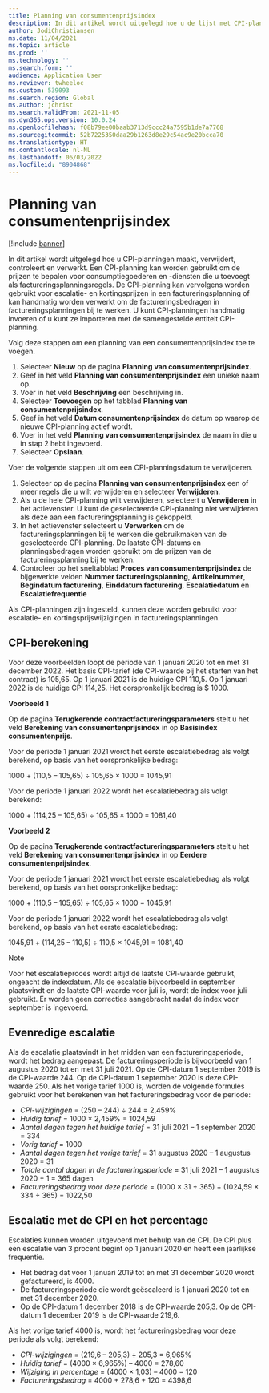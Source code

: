 ```yaml
---
title: Planning van consumentenprijsindex
description: In dit artikel wordt uitgelegd hoe u de lijst met CPI-planningen (consumentenprijsindex) maakt die u van internet haalt om de escalatiekosten in Facturering van abonnementen te bepalen.
author: JodiChristiansen
ms.date: 11/04/2021
ms.topic: article
ms.prod: ''
ms.technology: ''
ms.search.form: ''
audience: Application User
ms.reviewer: twheeloc
ms.custom: 539093
ms.search.region: Global
ms.author: jchrist
ms.search.validFrom: 2021-11-05
ms.dyn365.ops.version: 10.0.24
ms.openlocfilehash: f08b79ee00baab3713d9ccc24a7595b1de7a7768
ms.sourcegitcommit: 52b7225350daa29b1263d8e29c54ac9e20bcca70
ms.translationtype: HT
ms.contentlocale: nl-NL
ms.lasthandoff: 06/03/2022
ms.locfileid: "8904868"
---
```

# <a name="consumer-price-index-schedule"></a>Planning van consumentenprijsindex

[!include [banner](../includes/banner.md)]

In dit artikel wordt uitgelegd hoe u CPI-planningen maakt, verwijdert, controleert en verwerkt. Een CPI-planning kan worden gebruikt om de prijzen te bepalen voor consumptiegoederen en -diensten die u toevoegt als factureringsplanningsregels. De CPI-planning kan vervolgens worden gebruikt voor escalatie- en kortingsprijzen in een factureringsplanning of kan handmatig worden verwerkt om de factureringsbedragen in factureringsplanningen bij te werken. U kunt CPI-planningen handmatig invoeren of u kunt ze importeren met de samengestelde entiteit CPI-planning.

Volg deze stappen om een planning van een consumentenprijsindex toe te voegen.

1. Selecteer **Nieuw** op de pagina **Planning van consumentenprijsindex**.
2. Geef in het veld **Planning van consumentenprijsindex** een unieke naam op.
3. Voer in het veld **Beschrijving** een beschrijving in.
4. Selecteer **Toevoegen** op het tabblad **Planning van consumentenprijsindex**.
5. Geef in het veld **Datum consumentenprijsindex** de datum op waarop de nieuwe CPI-planning actief wordt.
6. Voer in het veld **Planning van consumentenprijsindex** de naam in die u in stap 2 hebt ingevoerd.
7. Selecteer **Opslaan**.

Voer de volgende stappen uit om een CPI-planningsdatum te verwijderen.

1. Selecteer op de pagina **Planning van consumentenprijsindex** een of meer regels die u wilt verwijderen en selecteer **Verwijderen**.
2. Als u de hele CPI-planning wilt verwijderen, selecteert u **Verwijderen** in het actievenster. U kunt de geselecteerde CPI-planning niet verwijderen als deze aan een factureringsplanning is gekoppeld.
3. In het actievenster selecteert u **Verwerken** om de factureringsplanningen bij te werken die gebruikmaken van de geselecteerde CPI-planning. De laatste CPI-datums en planningsbedragen worden gebruikt om de prijzen van de factureringsplanning bij te werken.
4. Controleer op het sneltabblad **Proces van consumentenprijsindex** de bijgewerkte velden **Nummer factureringsplanning**, **Artikelnummer**, **Begindatum facturering**, **Einddatum facturering**, **Escalatiedatum** en **Escalatiefrequentie**

Als CPI-planningen zijn ingesteld, kunnen deze worden gebruikt voor escalatie- en kortingsprijswijzigingen in factureringsplanningen.

## <a name="cpi-calculation"></a>CPI-berekening

Voor deze voorbeelden loopt de periode van 1 januari 2020 tot en met 31 december 2022. Het basis CPI-tarief (de CPI-waarde bij het starten van het contract) is 105,65. Op 1 januari 2021 is de huidige CPI 110,5. Op 1 januari 2022 is de huidige CPI 114,25. Het oorspronkelijk bedrag is $ 1000.

**Voorbeeld 1**

Op de pagina **Terugkerende contractfactureringsparameters** stelt u het veld **Berekening van consumentenprijsindex** in op **Basisindex consumentenprijs**.

Voor de periode 1 januari 2021 wordt het eerste escalatiebedrag als volgt berekend, op basis van het oorspronkelijke bedrag:

1000 + (110,5 – 105,65) &divide; 105,65 &times; 1000 = 1045,91

Voor de periode 1 januari 2022 wordt het escalatiebedrag als volgt berekend:

1000 + (114,25 – 105,65) &divide; 105,65 &times; 1000 = 1081,40

**Voorbeeld 2**

Op de pagina **Terugkerende contractfactureringsparameters** stelt u het veld **Berekening van consumentenprijsindex** in op **Eerdere consumentenprijsindex**.

Voor de periode 1 januari 2021 wordt het eerste escalatiebedrag als volgt berekend, op basis van het oorspronkelijke bedrag:

1000 + (110,5 – 105,65) &divide; 105,65 &times; 1000 = 1045,91

Voor de periode 1 januari 2022 wordt het escalatiebedrag als volgt berekend, op basis van het eerste escalatiebedrag:

1045,91 + (114,25 – 110,5) &divide; 110,5 &times; 1045,91 = 1081,40

> [!NOTE]
> Voor het escalatieproces wordt altijd de laatste CPI-waarde gebruikt, ongeacht de indexdatum. Als de escalatie bijvoorbeeld in september plaatsvindt en de laatste CPI-waarde voor juli is, wordt de index voor juli gebruikt. Er worden geen correcties aangebracht nadat de index voor september is ingevoerd.

## <a name="prorated-escalation"></a>Evenredige escalatie

Als de escalatie plaatsvindt in het midden van een factureringsperiode, wordt het bedrag aangepast. De factureringsperiode is bijvoorbeeld van 1 augustus 2020 tot en met 31 juli 2021. Op de CPI-datum 1 september 2019 is de CPI-waarde 244. Op de CPI-datum 1 september 2020 is deze CPI-waarde 250. Als het vorige tarief 1000 is, worden de volgende formules gebruikt voor het berekenen van het factureringsbedrag voor de periode:

* *CPI-wijzigingen* = (250 – 244) &divide; 244 = 2,459%
* *Huidig tarief* = 1000 &times; 2,459% = 1024,59
* *Aantal dagen tegen het huidige tarief* = 31 juli 2021 – 1 september 2020 = 334
* *Vorig tarief* = 1000
* *Aantal dagen tegen het vorige tarief* = 31 augustus 2020 – 1 augustus 2020 = 31
* *Totale aantal dagen in de factureringsperiode* = 31 juli 2021 – 1 augustus 2020 + 1 = 365 dagen
* *Factureringsbedrag voor deze periode* = (1000 &times; 31 &divide; 365) + (1024,59 &times; 334 &divide; 365) = 1022,50

## <a name="escalation-that-uses-the-cpi-and-percentage"></a>Escalatie met de CPI en het percentage

Escalaties kunnen worden uitgevoerd met behulp van de CPI. De CPI plus een escalatie van 3 procent begint op 1 januari 2020 en heeft een jaarlijkse frequentie.

- Het bedrag dat voor 1 januari 2019 tot en met 31 december 2020 wordt gefactureerd, is 4000.
- De factureringsperiode die wordt geëscaleerd is 1 januari 2020 tot en met 31 december 2020.
- Op de CPI-datum 1 december 2018 is de CPI-waarde 205,3. Op de CPI-datum 1 december 2019 is de CPI-waarde 219,6.

Als het vorige tarief 4000 is, wordt het factureringsbedrag voor deze periode als volgt berekend:

- *CPI-wijzigingen* = (219,6 – 205,3) &divide; 205,3 = 6,965%
- *Huidig tarief* = (4000 &times; 6,965%) – 4000 = 278,60
- *Wijziging in percentage* = (4000 &times; 1,03) – 4000 = 120
- *Factureringsbedrag* = 4000 + 278,6 + 120 = 4398,6
